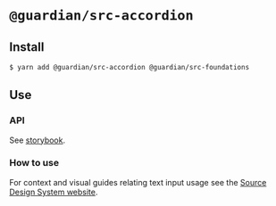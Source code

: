 # `@guardian/src-accordion`

## Install

```sh
$ yarn add @guardian/src-accordion @guardian/src-foundations
```

## Use

### API

See [storybook](https://guardian.github.io/source/?path=/docs/source-src-accordion-accordion--demo).

### How to use

For context and visual guides relating text input usage see the [Source Design System website](https://www.theguardian.design/2a1e5182b/p/38c5aa-accordion).
